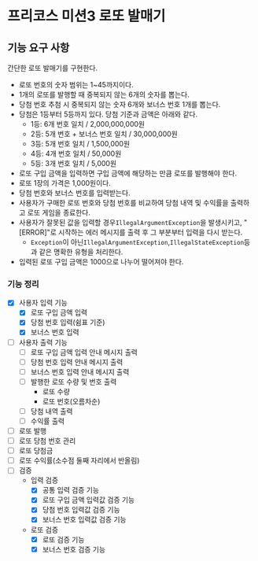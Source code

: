 # **프리코스 미션3 로또 발매기**

## **기능 요구 사항**

간단한 로또 발매기를 구현한다.

- 로또 번호의 숫자 범위는 1~45까지이다.
- 1개의 로또를 발행할 때 중복되지 않는 6개의 숫자를 뽑는다.
- 당첨 번호 추첨 시 중복되지 않는 숫자 6개와 보너스 번호 1개를 뽑는다.
- 당첨은 1등부터 5등까지 있다. 당첨 기준과 금액은 아래와 같다.
    - 1등: 6개 번호 일치 / 2,000,000,000원
    - 2등: 5개 번호 + 보너스 번호 일치 / 30,000,000원
    - 3등: 5개 번호 일치 / 1,500,000원
    - 4등: 4개 번호 일치 / 50,000원
    - 5등: 3개 번호 일치 / 5,000원
- 로또 구입 금액을 입력하면 구입 금액에 해당하는 만큼 로또를 발행해야 한다.
- 로또 1장의 가격은 1,000원이다.
- 당첨 번호와 보너스 번호를 입력받는다.
- 사용자가 구매한 로또 번호와 당첨 번호를 비교하여 당첨 내역 및 수익률을 출력하고 로또 게임을 종료한다.
- 사용자가 잘못된 값을 입력할 경우`IllegalArgumentException`을 발생시키고, "[ERROR]"로 시작하는 에러 메시지를 출력 후 그 부분부터 입력을 다시 받는다.
    - `Exception`이 아닌`IllegalArgumentException`,`IllegalStateException`등과 같은 명확한 유형을 처리한다.
- 입력된 로또 구입 금액은 1000으로 나누어 떨어져야 한다.

### **기능 정리**

- [x]  사용자 입력 기능
    - [x]  로또 구입 금액 입력
    - [x]  당첨 번호 입력(쉼표 기준)
    - [x]  보너스 번호 입력
- [ ]  사용자 출력 기능
    - [ ]  로또 구입 금액 입력 안내 메시지 출력
    - [ ]  당첨 번호 입력 안내 메시지 출력
    - [ ]  보너스 번호 입력 안내 메시지 출력
    - [ ]  발행한 로또 수량 및 번호 출력
        - 로또 수량
        - 로또 번호(오름차순)
    - [ ]  당첨 내역 출력
    - [ ]  수익률 출력
- [ ]  로또 발행
- [ ]  로또 당첨 번호 관리
- [ ]  로또 당첨금
- [ ]  로또 수익률(소수점 둘째 자리에서 반올림)
- [ ]  검증
    - 입력 검증
        - [x]  공통 입력 검증 기능
        - [x]  로또 구입 금액 입력값 검증 기능
        - [x]  당첨 번호 입력값 검증 기능
        - [x]  보너스 번호 입력값 검증 기능
    - 로또 검증
      - [x] 로또 검증 기능
      - [x] 보너스 번호 검증 기능
